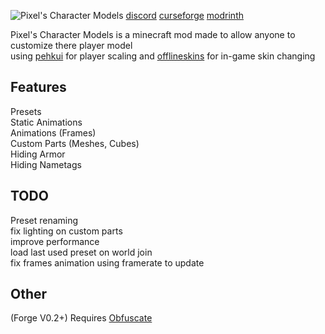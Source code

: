![Pixel's Character Models](https://github.com/PixelDoted/PixelsCharacterModels/blob/main/Images/banner-final.png "Customize your Player")
[discord](https://discord.com/invite/rUqUxxw) [curseforge](https://www.curseforge.com/minecraft/mc-mods/pixels-character-models) [modrinth](https://modrinth.com/mod/pixels-character-models)  

Pixel's Character Models is a minecraft mod made to allow anyone to customize there player model  
using [pehkui](https://modrinth.com/mod/pehkui) for player scaling and [offlineskins](https://www.curseforge.com/minecraft/mc-mods/offlineskins-fabric) for in-game skin changing

## Features
Presets  
Static Animations  
Animations (Frames)  
Custom Parts (Meshes, Cubes)  
Hiding Armor  
Hiding Nametags  
  
## TODO
Preset renaming  
fix lighting on custom parts  
improve performance  
load last used preset on world join  
fix frames animation using framerate to update  
  
## Other
(Forge V0.2+) Requires [Obfuscate](https://www.curseforge.com/minecraft/mc-mods/obfuscate)